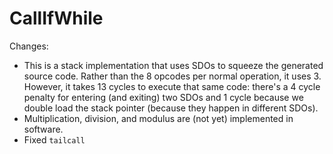 CallIfWhile
===========

Changes:
* This is a stack implementation that uses SDOs to squeeze the generated source code. Rather than the 8 opcodes per normal operation, it uses 3. However, it takes 13 cycles to execute that same code: there's a 4 cycle penalty for entering (and exiting) two SDOs and 1 cycle because we double load the stack pointer (because they happen in different SDOs).
* Multiplication, division, and modulus are (not yet) implemented in software.
* Fixed `tailcall`
